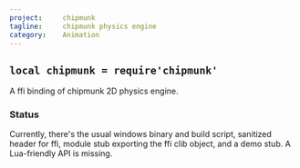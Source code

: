 ```yaml
---
project:     chipmunk
tagline:     chipmunk physics engine
category:    Animation
---
```


## `local chipmunk = require'chipmunk'`

A ffi binding of chipmunk 2D physics engine.

### Status

Currently, there's the usual windows binary and build script, sanitized header for ffi,
module stub exporting the ffi clib object, and a demo stub. A Lua-friendly API is missing.
